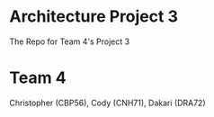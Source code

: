 # Architecture Project 3
The Repo for Team 4's Project 3

# Team 4
Christopher (CBP56),
Cody (CNH71),
Dakari (DRA72)
